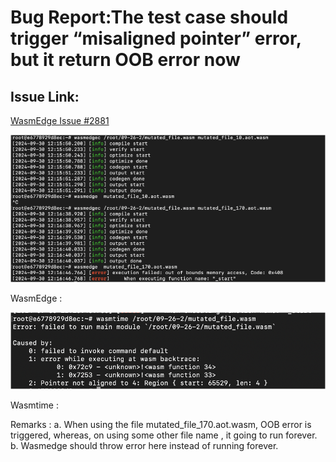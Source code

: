    # Bug Report:The test case should trigger “misaligned pointer” error, but it return OOB error now
## Issue Link:

[WasmEdge Issue #2881](https://github.com/WasmEdge/WasmEdge/issues/2881)

![WasmEdge Error Output](/images/issue_2881_1.png)

WasmEdge :

![WasmEdge Error Output](/images/issue_2881_2.png)

Wasmtime : 

Remarks :
a. When using the file mutated_file_170.aot.wasm, OOB error is triggered, whereas, on using some other file name , it going to run forever.
b. Wasmedge should throw error here instead of running forever.




